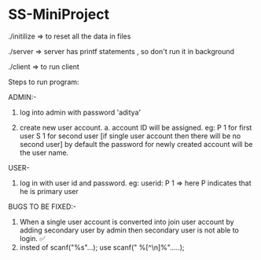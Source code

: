 # SS-MiniProject

./initilize => to reset all the data in files

./server => server has printf statements , so don't run it in background

./client => to run client

Steps to run program:

ADMIN:-
1. log into admin with password  'aditya'

2. create new user account. 
  a. account ID will be assigned.
    eg: P 1 for first user 
        S 1 for second user [if single user account then there will be no second user]
        by default the password for newly created account will be the user name.
 
USER-

1. log in with user id and password.
  eg:  userid: P 1 => here P indicates that he is primary user 


BUGS TO BE FIXED:-
1. When a single user account is converted into join user account by adding secondary user by admin then secondary user is not able to login. ✅
2. insted of scanf("%s"...); use scanf(" %[^\n]%".....);


  
 

